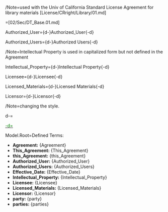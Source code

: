 /Note=used with the Univ of California Standard License Agreement for library materials [License/CRright/Library/01.md]

=[02/Sec/DT_Base.01.md]

Authorized_User={d-}Authorized_User{-d}

Authorized_Users={d-}Authorized Users{-d}

/Note=Intellectual Property is used in capitalized form but not defined in the Agreement

Intellectual_Property={d-}Intellectual Property{-d}

Licensee={d-}Licensee{-d}

Licensed_Materials={d-}Licensed Materials{-d}

Licensor={d-}Licensor{-d}

/Note=changing the style.

d-=<a href="https://github.com/CommonAccord/Org/blob/master/Doc/02/Sec/DT_CopyrightLicense.01.md "><font color="green">

-d=</font></a>

Model.Root=Defined Terms: <ul><li><b>Agreement:</b> {Agreement}<li><b>This_Agreement:</b> {This_Agreement}<li><b>this_Agreement:</b> {this_Agreement}<li><b>Authorized_User:</b> {Authorized_User}<li><b>Authorized_Users:</b> {Authorized_Users}<li><b>Effective_Date:</b> {Effective_Date}<li><b>Intellectual_Property:</b> {Intellectual_Property}<li><b>Licensee:</b> {Licensee}<li><b>Licensed_Materials:</b> {Licensed_Materials}<li><b>Licensor:</b> {Licensor}<li><b>party:</b> {party}<li><b>parties:</b> {parties}</ul>

